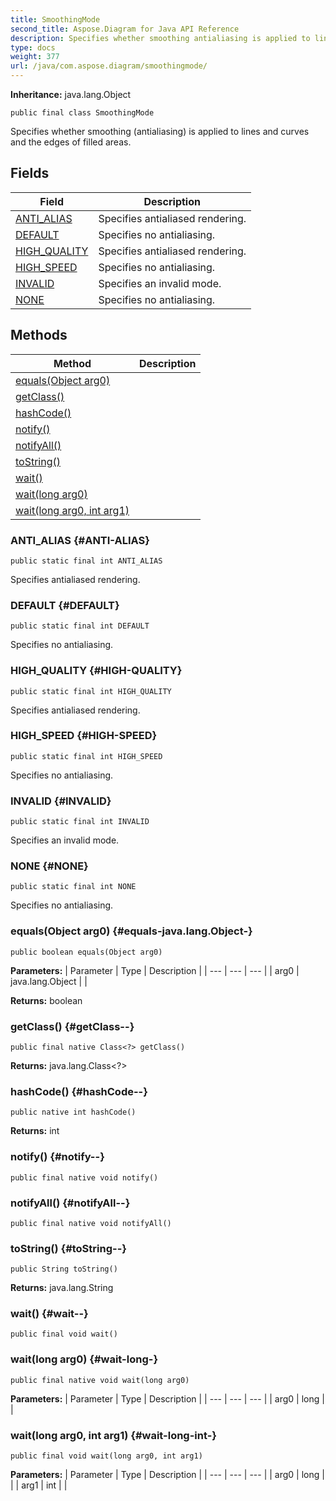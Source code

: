 ```yaml
---
title: SmoothingMode
second_title: Aspose.Diagram for Java API Reference
description: Specifies whether smoothing antialiasing is applied to lines and curves and the edges of filled areas.
type: docs
weight: 377
url: /java/com.aspose.diagram/smoothingmode/
---
```


**Inheritance:**
java.lang.Object
```
public final class SmoothingMode
```

Specifies whether smoothing (antialiasing) is applied to lines and curves and the edges of filled areas.
## Fields

| Field | Description |
| --- | --- |
| [ANTI_ALIAS](#ANTI-ALIAS) | Specifies antialiased rendering. |
| [DEFAULT](#DEFAULT) | Specifies no antialiasing. |
| [HIGH_QUALITY](#HIGH-QUALITY) | Specifies antialiased rendering. |
| [HIGH_SPEED](#HIGH-SPEED) | Specifies no antialiasing. |
| [INVALID](#INVALID) | Specifies an invalid mode. |
| [NONE](#NONE) | Specifies no antialiasing. |
## Methods

| Method | Description |
| --- | --- |
| [equals(Object arg0)](#equals-java.lang.Object-) |  |
| [getClass()](#getClass--) |  |
| [hashCode()](#hashCode--) |  |
| [notify()](#notify--) |  |
| [notifyAll()](#notifyAll--) |  |
| [toString()](#toString--) |  |
| [wait()](#wait--) |  |
| [wait(long arg0)](#wait-long-) |  |
| [wait(long arg0, int arg1)](#wait-long-int-) |  |
### ANTI_ALIAS {#ANTI-ALIAS}
```
public static final int ANTI_ALIAS
```


Specifies antialiased rendering.

### DEFAULT {#DEFAULT}
```
public static final int DEFAULT
```


Specifies no antialiasing.

### HIGH_QUALITY {#HIGH-QUALITY}
```
public static final int HIGH_QUALITY
```


Specifies antialiased rendering.

### HIGH_SPEED {#HIGH-SPEED}
```
public static final int HIGH_SPEED
```


Specifies no antialiasing.

### INVALID {#INVALID}
```
public static final int INVALID
```


Specifies an invalid mode.

### NONE {#NONE}
```
public static final int NONE
```


Specifies no antialiasing.

### equals(Object arg0) {#equals-java.lang.Object-}
```
public boolean equals(Object arg0)
```




**Parameters:**
| Parameter | Type | Description |
| --- | --- | --- |
| arg0 | java.lang.Object |  |

**Returns:**
boolean
### getClass() {#getClass--}
```
public final native Class<?> getClass()
```




**Returns:**
java.lang.Class<?>
### hashCode() {#hashCode--}
```
public native int hashCode()
```




**Returns:**
int
### notify() {#notify--}
```
public final native void notify()
```




### notifyAll() {#notifyAll--}
```
public final native void notifyAll()
```




### toString() {#toString--}
```
public String toString()
```




**Returns:**
java.lang.String
### wait() {#wait--}
```
public final void wait()
```




### wait(long arg0) {#wait-long-}
```
public final native void wait(long arg0)
```




**Parameters:**
| Parameter | Type | Description |
| --- | --- | --- |
| arg0 | long |  |

### wait(long arg0, int arg1) {#wait-long-int-}
```
public final void wait(long arg0, int arg1)
```




**Parameters:**
| Parameter | Type | Description |
| --- | --- | --- |
| arg0 | long |  |
| arg1 | int |  |

